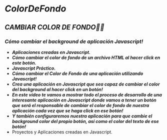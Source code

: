 # **_ColorDeFondo_**

## **_CAMBIAR COLOR DE FONDO🧑‍💻_**

### **_Cómo cambiar el background de aplicación Javascript!_**

- **_Aplicaciones creadas en Javascript._**
- **_Cómo cambiar el color de fondo de un archivo HTML al hacer click en este botón._**
- **_Javascript Práctico._**
- **_Cómo cambiar el Color de Fondo de una aplicación utilizando Javascript!_**
- **_Crea una aplicación en Javascript que sea capaz de cambiar el color del background al hacer click en un botón!_**
- **_En este vídeo te vamos a mostrar todo el proceso de desarrollo de una interesante aplicación en Javascript donde vamos a tener un botón que será el responsable de cambiar el color de fondo de nuestra aplicación cada vez que se haga click en ese botón!_**
- **_Y también configuraremos nuestra aplicación para que cambie el background color del propio botón, así como el color del texto de ese botón!_**
- Proyectos y Aplicaciones creadas en Javascript.
